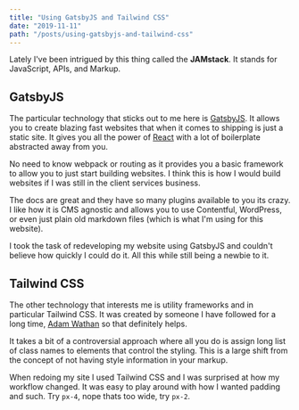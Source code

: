 ```yaml
---
title: "Using GatsbyJS and Tailwind CSS"
date: "2019-11-11"
path: "/posts/using-gatsbyjs-and-tailwind-css"
---
```


Lately I've been intrigued by this thing called the <strong>JAMstack</strong>. It stands for JavaScript, APIs, and Markup.

## GatsbyJS

The particular technology that sticks out to me here is <a href="https://www.gatsbyjs.com/">GatsbyJS</a>. It allows you to create blazing fast websites that when it comes to shipping is just a static site. It gives you all the power of <a href="https://reactjs.org/">React</a> with a lot of boilerplate abstracted away from you.

No need to know webpack or routing as it provides you a basic framework to allow you to just start building websites. I think this is how I would build websites if I was still in the client services business.

The docs are great and they have so many plugins available to you its crazy. I like how it is CMS agnostic and allows you to use Contentful, WordPress, or even just plain old markdown files (which is what I'm using for this website).

I took the task of redeveloping my website using GatsbyJS and couldn't believe how quickly I could do it. All this while still being a newbie to it.

## Tailwind CSS

The other technology that interests me is utility frameworks and in particular Tailwind CSS. It was created by someone I have followed for a long time, <a href="https://twitter.com/adamwathan">Adam Wathan</a> so that definitely helps.

It takes a bit of a controversial approach where all you do is assign long list of class names to elements that control the styling. This is a large shift from the concept of not having style information in your markup.

When redoing my site I used Tailwind CSS and I was surprised at how my workflow changed. It was easy to play around with how I wanted padding and such. Try `px-4`, nope thats too wide, try `px-2`.
